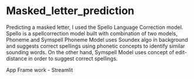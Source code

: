 # Masked_letter_prediction
  Predicting a masked letter, I used the Spello Language Correction model. Spello is a spellcorrection model built with combination of two models, Phoneme and Symspell Phoneme Model uses Soundex algo in background and suggests correct spellings using phonetic concepts to identify similar sounding words. On the other hand, Symspell Model uses concept of edit-distance in order to suggest correct spellings.
  
App Frame work - Streamlit
